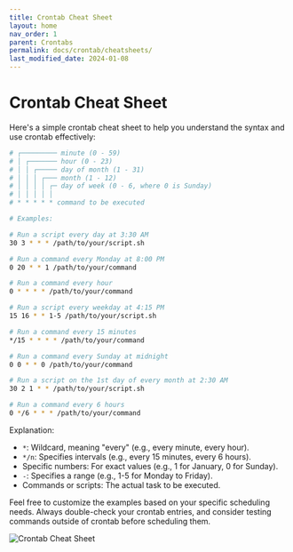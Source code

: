 ```yaml
---
title: Crontab Cheat Sheet
layout: home
nav_order: 1
parent: Crontabs
permalink: docs/crontab/cheatsheets/
last_modified_date: 2024-01-08
---
```


# Crontab Cheat Sheet

Here's a simple crontab cheat sheet to help you understand the syntax and use crontab effectively:

```bash
# ┌───────── minute (0 - 59)
# │ ┌─────── hour (0 - 23)
# │ │ ┌───── day of month (1 - 31)
# │ │ │ ┌─── month (1 - 12)
# │ │ │ │ ┌─ day of week (0 - 6, where 0 is Sunday)
# │ │ │ │ │
# * * * * * command to be executed

# Examples:

# Run a script every day at 3:30 AM
30 3 * * * /path/to/your/script.sh

# Run a command every Monday at 8:00 PM
0 20 * * 1 /path/to/your/command

# Run a command every hour
0 * * * * /path/to/your/command

# Run a script every weekday at 4:15 PM
15 16 * * 1-5 /path/to/your/script.sh

# Run a command every 15 minutes
*/15 * * * * /path/to/your/command

# Run a command every Sunday at midnight
0 0 * * 0 /path/to/your/command

# Run a script on the 1st day of every month at 2:30 AM
30 2 1 * * /path/to/your/script.sh

# Run a command every 6 hours
0 */6 * * * /path/to/your/command
```
Explanation:

- `*`: Wildcard, meaning "every" (e.g., every minute, every hour).
- `*/n`: Specifies intervals (e.g., every 15 minutes, every 6 hours).
- Specific numbers: For exact values (e.g., 1 for January, 0 for Sunday).
- `-`: Specifies a range (e.g., 1-5 for Monday to Friday).
- Commands or scripts: The actual task to be executed.

Feel free to customize the examples based on your specific scheduling needs. Always double-check your crontab entries, and consider testing commands outside of crontab before scheduling them.

![Crontab Cheat Sheet](https://user-cube.github.io/devops-cheatsheet/assets/images/crontab_cheatsheet.png)